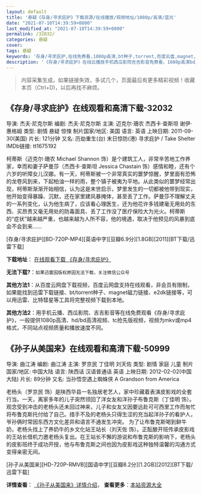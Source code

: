 ```yaml
---
layout: default
title: '悬疑《存身/寻求庇护》下载资源/在线播放/视频地址/1080p/高清/蓝光'
date: "2021-07-10T14:39:59+0800"
last_modified_at: "2021-07-10T14:39:59+0800"
permalink: /32032/
categories: 悬疑
cover:
tags: 悬疑
keywords: '存身/寻求庇护,在线免费看,1080p高清,bt种子,torrent,百度云盘,magnet,磁力链,迅雷下载资源'
description: '《存身/寻求庇护》在线云播放手机西瓜影院吉吉影音免费看，1080p高清bd/hd未删减完整版和tc抢先枪版，mkv/mp4格式，附带bt/torrent种子、magnet/磁力链、百度云盘、网盘资源迅雷下载链接'
---
```


>内容采集生成，如果链接失效，多试几个，页面最后有更多精彩视频！收藏本页（Ctrl+D)，以后再找不麻烦。


## 《存身/寻求庇护》在线观看和高清下载-32032

导演: 杰夫·尼克尔斯 编剧: 杰夫·尼克尔斯 主演: 迈克尔·珊农 杰西卡·查斯坦 谢伊·惠格姆 类型: 剧情 悬疑 惊悚 制片国家/地区: 美国 语言: 英语 上映日期: 2011-09-30(美国) 片长: 121分钟 又名: 历劫重生(台) 末日惊防(港) 寻求庇护 / Take Shelter IMDb链接: tt1675192

柯蒂斯（迈克尔·珊农 Michael Shannon 饰）是个建筑工人，非常辛苦地工作养家，幸而和妻子萨曼莎（杰西卡·查斯坦 Jessica Chastain 饰）感情和睦，还有个六岁的听障女儿汉娜。有一天，柯蒂斯被一个非常真实的噩梦惊醒，梦里面有恐怖的龙卷风到来，下起柏油一样的雨，整个镇子被夷为平地。从此类似的噩梦经常出现，柯蒂斯渐渐开始相信，认为这是末世启示，梦里发生的一切都被他带到现实，他开始变得暴躁、沉默，还在家里建风暴掩体，甚至丢了工作。萨曼莎不理解丈夫的一系列变化，认为他生病了，应该看心理医生，还为他花许多钱建毫无用处的东西、买昂贵又毫无用处的防毒面具、丢了工作没了医疗保险大为光火。柯蒂斯的“症状”越来越严重，也越来越为人所不容，他的境遇，取决于他预见的风暴到底会不会到来……


[存身/寻求庇护][BD-720P-MP4][英语中字][豆瓣6.9分][1.8GB][2011][BT下载/迅雷下载]

**下载地址**： [在线观看下载 《存身/寻求庇护》](https://www.btdx8.com/torrent/take_shelter_2011.html) 


**无法下载?**：`如果迅雷因版权原因无法下载，关注微信公众号 `

**其他方法1**：从百度云网盘下载视频，百度云网盘支持在线观看，非会员有限制，如果能找到迅雷下载链接、bt/torrent种子、magnet磁力链接、e2dk链接等，可以用迅雷、比特彗星等工具将完整视频下载到本地。

**其他方法2**：用手机云播、西瓜影院、吉吉影音等在线免费观看《存身/寻求庇护》，一般提供1080p高清、hd/bd高清视频、tc抢先版视频，视频为mkv或mp4格式，不同站点视频质量和播放速度不同。


## 《孙子从美国来》在线观看和高清下载-50999

导演: 曲江涛 编剧: 曲江涛 主演: 罗京民 丁佳明 刘天佐 类型: 剧情 家庭 儿童 制片国家/地区: 中国大陆 语言: 陕西话 汉语普通话 英语 上映日期: 2012-02-02(中国大陆) 片长: 89分钟 又名: 当孙悟空遇上蜘蛛侠 A Grandson from America

老杨头（罗京民 饰）是陕西华县一名独居老艺人，家中珍藏着表演皮影戏的全套行当。一天，离家多年的儿子突然领回了洋女友和洋孙子布鲁克斯（丁佳明 饰）。观念受到冲击的老杨头还未回过神来，儿子和女友又因要远赴可可西里工作而匆忙将布鲁克斯托付给了自己。措手不及的老杨头只得生涩的充当起洋孙子的看护人，爷孙俩时常因东西方文化差异和语言不通发生冲突。 为了让布鲁克斯喝到鲜牛奶，老杨头找上了养奶牛的乡文化站王站长（刘天佐 饰）。正酝酿开班传承皮影戏的王站长借机力邀老杨头复出。在王站长不懈的游说和布鲁克斯的影响下，老杨头的皮影班终于成功开授，他与布鲁克斯之间也因为皮影戏这种独特温馨的沟通方式变得亲密无间。


[孙子从美国来][HD-720P-RMVB][国语中字][豆瓣8.2分][1.2GB][2012][BT下载/迅雷下载]

**详情查看**： [《孙子从美国来》详情介绍](/movie/50999/)， **查看更多**：[本站资源大全](/movie/t/all/)

